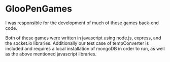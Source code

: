 # GlooPenGames
I was responsible for the development of much of these games back-end code.

Both of these games were written in javascript using node.js, express, and the socket.io libraries.
Additionally our test case of tempConverter is included and requires a local installation of mongoDB in order to run, as well as the above mentioned javascript libraries.
